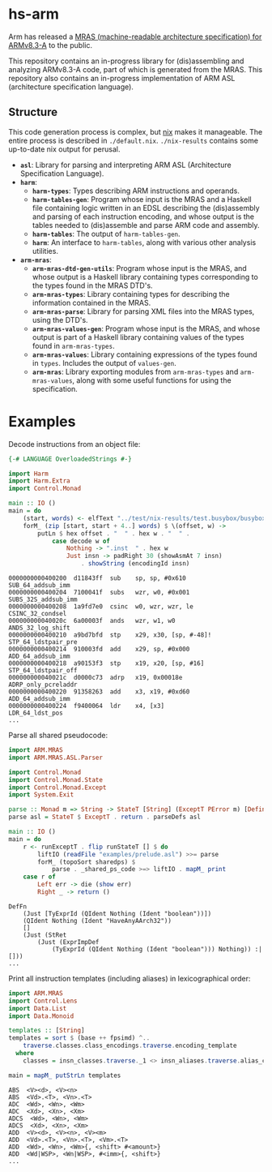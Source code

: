 # hs-arm

Arm has released a [MRAS (machine-readable architecture specification) for ARMv8.3-A](https://developer.arm.com/products/architecture/a-profile/exploration-tools) to the public.

This repository contains an in-progress library for (dis)assembling and analyzing ARMv8.3-A code, part of which is generated from the MRAS.
This repository also contains an in-progress implementation of ARM ASL (architecture specification language).

## Structure

This code generation process is complex, but [nix](https://nixos.org/nix/) makes it manageable. The entire process is described in `./default.nix`. `./nix-results` contains some up-to-date nix output for perusal.

- **`asl`**: Library for parsing and interpreting ARM ASL (Architecture Specification Language).
- **`harm`**:
    - **`harm-types`**: Types describing ARM instructions and operands.
    - **`harm-tables-gen`**: Program whose input is the MRAS and a Haskell file containing logic written in an EDSL describing the (dis)assembly and parsing of each instruction encoding, and whose output is the tables needed to (dis)assemble and parse ARM code and assembly.
    - **`harm-tables`**: The output of `harm-tables-gen`.
    - **`harm`**: An interface to `harm-tables`, along with various other analysis utilities.
- **`arm-mras`**:
    - **`arm-mras-dtd-gen-utils`**: Program whose input is the MRAS, and whose output is a Haskell library containing types corresponding to the types found in the MRAS DTD's.
    - **`arm-mras-types`**: Library containing types for describing the information contained in the MRAS.
    - **`arm-mras-parse`**: Library for parsing XML files into the MRAS types, using the DTD's.
    - **`arm-mras-values-gen`**: Program whose input is the MRAS, and whose output is part of a Haskell library containing values of the types found in `arm-mras-types`.
    - **`arm-mras-values`**: Library containing expressions of the types found in `types`. Includes the output of `values-gen`.
    - **`arm-mras`**: Library exporting modules from `arm-mras-types` and `arm-mras-values`, along with some useful functions for using the specification.

# Examples

Decode instructions from an object file:

```haskell
{-# LANGUAGE OverloadedStrings #-}

import Harm
import Harm.Extra
import Control.Monad

main :: IO ()
main = do
    (start, words) <- elfText "../test/nix-results/test.busybox/busybox"
    forM_ (zip [start, start + 4..] words) $ \(offset, w) ->
        putLn $ hex offset . "  " . hex w . "  " .
            case decode w of
                Nothing -> ".inst  " . hex w
                Just insn -> padRight 30 (showAsmAt 7 insn)
                    . showString (encodingId insn)
```
```
0000000000400200  d11843ff  sub    sp, sp, #0x610         SUB_64_addsub_imm
0000000000400204  7100041f  subs   wzr, w0, #0x001        SUBS_32S_addsub_imm
0000000000400208  1a9fd7e0  csinc  w0, wzr, wzr, le       CSINC_32_condsel
000000000040020c  6a00003f  ands   wzr, w1, w0            ANDS_32_log_shift
0000000000400210  a9bd7bfd  stp    x29, x30, [sp, #-48]!  STP_64_ldstpair_pre
0000000000400214  910003fd  add    x29, sp, #0x000        ADD_64_addsub_imm
0000000000400218  a90153f3  stp    x19, x20, [sp, #16]    STP_64_ldstpair_off
000000000040021c  d0000c73  adrp   x19, 0x00018e          ADRP_only_pcreladdr
0000000000400220  91358263  add    x3, x19, #0xd60        ADD_64_addsub_imm
0000000000400224  f9400064  ldr    x4, [x3]               LDR_64_ldst_pos
...
```

Parse all shared pseudocode:

```haskell
import ARM.MRAS
import ARM.MRAS.ASL.Parser

import Control.Monad
import Control.Monad.State
import Control.Monad.Except
import System.Exit

parse :: Monad m => String -> StateT [String] (ExceptT PError m) [Definition]
parse asl = StateT $ ExceptT . return . parseDefs asl

main :: IO ()
main = do
    r <- runExceptT . flip runStateT [] $ do
        liftIO (readFile "examples/prelude.asl") >>= parse
        forM_ (topoSort sharedps) $
            parse . _shared_ps_code >=> liftIO . mapM_ print
    case r of
        Left err -> die (show err)
        Right _ -> return ()
```

```
DefFn
    (Just [TyExprId (QIdent Nothing (Ident "boolean"))])
    (QIdent Nothing (Ident "HaveAnyAArch32"))
    []
    (Just (StRet
        (Just (ExprImpDef
            (TyExprId (QIdent Nothing (Ident "boolean"))) Nothing)) :| []))
...
```

Print all instruction templates (including aliases) in lexicographical order:

```haskell
import ARM.MRAS
import Control.Lens
import Data.List
import Data.Monoid

templates :: [String]
templates = sort $ (base ++ fpsimd) ^..
    traverse.classes.class_encodings.traverse.encoding_template
  where
    classes = insn_classes.traverse._1 <> insn_aliases.traverse.alias_class

main = mapM_ putStrLn templates
```

```
ABS  <V><d>, <V><n>
ABS  <Vd>.<T>, <Vn>.<T>
ADC  <Wd>, <Wn>, <Wm>
ADC  <Xd>, <Xn>, <Xm>
ADCS  <Wd>, <Wn>, <Wm>
ADCS  <Xd>, <Xn>, <Xm>
ADD  <V><d>, <V><n>, <V><m>
ADD  <Vd>.<T>, <Vn>.<T>, <Vm>.<T>
ADD  <Wd>, <Wn>, <Wm>{, <shift> #<amount>}
ADD  <Wd|WSP>, <Wn|WSP>, #<imm>{, <shift>}
...
```
